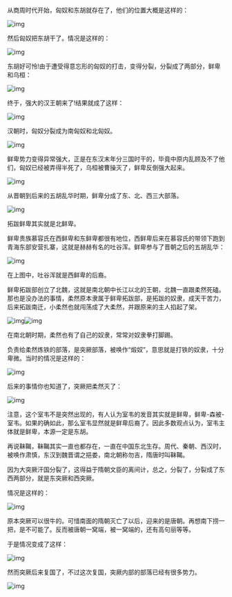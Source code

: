 

从商周时代开始，匈奴和东胡就存在了，他们的位置大概是这样的：

![img](_pics/知乎问题-怎么有效地区分和理顺历史上中国北方的各游牧民族，他们互相之间有什么关联？-豆子的回答/70cc536707594b76bbeea398241245f8.jpeg)

然后匈奴把东胡干了。情况是这样的：

![img](_pics/知乎问题-怎么有效地区分和理顺历史上中国北方的各游牧民族，他们互相之间有什么关联？-豆子的回答/ca5c1a13388a458290ca5dc18c7775b7.jpeg)

东胡好可怜!由于遭受得意忘形的匈奴的打击，变得分裂，分裂成了两部分，鲜卑和乌桓：

![img](_pics/知乎问题-怎么有效地区分和理顺历史上中国北方的各游牧民族，他们互相之间有什么关联？-豆子的回答/dd9e99821f7c4cadacdaff59b5933d0f.jpeg)

终于，强大的汉王朝来了!结果就成了这样：

![img](_pics/知乎问题-怎么有效地区分和理顺历史上中国北方的各游牧民族，他们互相之间有什么关联？-豆子的回答/8503c99cf76e4880a5a484b7ca14001e.jpeg)

汉朝时，匈奴分裂成为南匈奴和北匈奴。

![img](_pics/知乎问题-怎么有效地区分和理顺历史上中国北方的各游牧民族，他们互相之间有什么关联？-豆子的回答/4e5be58ce06d4b7985605694c79030c6.jpeg)

鲜卑势力变得异常强大，正是在东汉末年分三国时干的，毕竟中原内乱顾及不了他们，匈奴已经被弄得半死了，乌桓被曹操灭了，鲜卑反倒强大起来。

![img](_pics/知乎问题-怎么有效地区分和理顺历史上中国北方的各游牧民族，他们互相之间有什么关联？-豆子的回答/ab26faf8830c4b83b7780be827ec4174.jpeg)

从晋朝到后来的五胡乱华时期，鲜卑分成了东、北、西三大部落。

![img](_pics/知乎问题-怎么有效地区分和理顺历史上中国北方的各游牧民族，他们互相之间有什么关联？-豆子的回答/b77814d5cf174036827af1e64477aaa0.jpeg)

拓跋鲜卑其实就是北鲜卑。

鲜卑贵族慕容氏在西鲜卑和东鲜卑都很有地位，西鲜卑后来在慕容氏的带领下跑到青海东部安营扎寨，这就是赫赫有名的吐谷浑。鲜卑参与了晋朝之后的五胡乱华：

![img](_pics/知乎问题-怎么有效地区分和理顺历史上中国北方的各游牧民族，他们互相之间有什么关联？-豆子的回答/5286bfab5f4b4e1388d5e27b91ae9b7d.jpeg)

在上图中，吐谷浑就是西鲜卑的后裔。

鲜卑拓跋部创立了北魏，这就是南北朝中长江以北的王朝，北魏一直跟柔然死磕。那也是没办法的事情，柔然原本隶属于鲜卑拓跋部，是拓跋的奴隶，成天干苦力，后来拓跋南迁，小柔然也就闯荡成了大柔然，并跟原来的主人掐起了架。

![img](_pics/知乎问题-怎么有效地区分和理顺历史上中国北方的各游牧民族，他们互相之间有什么关联？-豆子的回答/8e5df0fcc92a4db6a96ce38d2bcc03b2.jpeg)![img](_pics/知乎问题-怎么有效地区分和理顺历史上中国北方的各游牧民族，他们互相之间有什么关联？-豆子的回答/97632d65bb7245feb654790223bcbad8.jpeg)

在南北朝时期，柔然也有了自己的奴隶，常常对奴隶拳打脚踢。

负责给柔然炼铁的部落，是突厥部落，被唤作“煅奴”，意思就是打铁的奴隶，十分卑微。当时的情况是这样的：

![img](_pics/知乎问题-怎么有效地区分和理顺历史上中国北方的各游牧民族，他们互相之间有什么关联？-豆子的回答/ed09c64720a349c5a12066e5b3405b70.jpeg)

后来的事情你也知道了，突厥把柔然灭了：

![img](_pics/知乎问题-怎么有效地区分和理顺历史上中国北方的各游牧民族，他们互相之间有什么关联？-豆子的回答/d051b3defa2045878d54c2e7bd0cd74f.jpeg)

注意，这个室韦不是突然出现的，有人认为室韦的发音其实就是鲜卑，鲜卑-森被-室韦。如果的确如此，那么室韦显然就是鲜卑后裔了。因此多数观点认为，室韦主体就是鲜卑，本源一定是东胡。

再说靺鞨，靺鞨其实一直也都存在，一直在中国东北生存。周代、秦朝、西汉时，被唤作肃慎，东汉到魏晋谓之挹娄，南北朝称勿吉，隋唐时叫靺鞨。

因为大突厥汗国分裂了，这得益于隋朝文臣的离间计，总之，分裂了，分裂成了东西两部分，就是东突厥和西突厥。

情况是这样的：

![img](_pics/知乎问题-怎么有效地区分和理顺历史上中国北方的各游牧民族，他们互相之间有什么关联？-豆子的回答/6cb4866c4046477b821d0b597eca0c12.jpeg)

原本突厥可以很牛的。可惜南面的隋朝灭亡了以后，迎来的是唐朝。再想南下捞一把，是不可能了。反而被唐朝一窝端，被一窝端的，还有高句丽等等。

于是情况变成了这样：

![img](_pics/知乎问题-怎么有效地区分和理顺历史上中国北方的各游牧民族，他们互相之间有什么关联？-豆子的回答/59cd6f782db54d168aab8e2615c78609.jpeg)

然而突厥后来复国了，不过这次复国，突厥内部的部落已经有很多势力。

![img](_pics/知乎问题-怎么有效地区分和理顺历史上中国北方的各游牧民族，他们互相之间有什么关联？-豆子的回答/a7004391c4694e608ac1a39f8ebc6ae6.jpeg)


